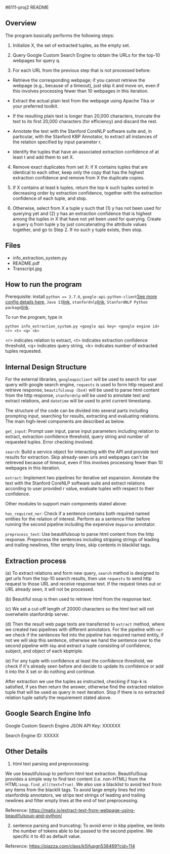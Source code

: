#6111-proj2 README


## Overview

The program basically performs the following steps:

1. Initialize X, the set of extracted tuples, as the empty set.

2. Query Google Custom Search Engine to obtain the URLs for the top-10 webpages for query q.

3. For each URL from the previous step that is not processed before:

- Retrieve the corresponding webpage; if you cannot retrieve the webpage (e.g., because of a timeout), just skip it and move on, even if this involves processing fewer than 10 webpages in this iteration.

- Extract the actual plain text from the webpage using Apache Tika or your preferred toolkit.

- If the resulting plain text is longer than 20,000 characters, truncate the text to its first 20,000 characters (for efficiency) and discard the rest.

- Annotate the text with the Stanford CoreNLP software suite and, in particular, with the Stanford KBP Annotator, to extract all instances of the relation specified by input parameter r. 

- Identify the tuples that have an associated extraction confidence of at least t and add them to set X.

4. Remove exact duplicates from set X: if X contains tuples that are identical to each other, keep only the copy that has the highest extraction confidence and remove from X the duplicate copies.

5. If X contains at least k tuples, return the top-k such tuples sorted in decreasing order by extraction confidence, together with the extraction confidence of each tuple, and stop. 

6. Otherwise, select from X a tuple y such that (1) y has not been used for querying yet and (2) y has an extraction confidence that is highest among the tuples in X that have not yet been used for querying. Create a query q from tuple y by just concatenating the attribute values together, and go to Step 2. If no such y tuple exists, then stop. 

## Files
- info_extraction_system.py
- README.pdf
- Transcript.jpg

## How to run the program
Prerequisite: install `python == 3.7.6`, `google-api-python-client`[See more config details here](https://github.com/googleapis/google-api-python-client), `Java 13`[link](https://download.java.net), `stanfordnlp`[link](https://stanfordnlp.github.io/CoreNLP/), `StanfordNLP Python package`[link](https://stanfordnlp.github.io/stanfordnlp/installation_usage.html#installation).

To run the program, type in 

 ``` python info_extraction_system.py <google api key> <google engine id> <r> <t> <q> <k> ```

 \<r\> indicates relation to extract, \<t\> indicates extraction confidence threshold, \<q\> indicates query string, \<k\> indicates number of extracted tuples requested. 

## Internal Design Structure
For the external libraries, `googleapiclient` will be used to search for user query with google search engine, `requests` is used to form http request and retrieve response, `beautifulsoup (bs4)` will be used to parse html content from the http response, `stanfordnlp` will be used to annotate text and extract relations, and `datetime` will be used to print current timestamp.

The structure of the code can be divided into several parts including prompting input, searching for results, extracting and evaluating relations. The main high-level components are described as below.

`get_input`: Prompt user input, parse input parameters including relation to extract, extraction confidence threshold, query string and number of requested tuples. Error checking involved.

`search`: Build a service object for interacting with the API and provide text results for extraction. Skip already-seen urls and webpages can't be retireved because of timeout,  even if this involves processing fewer than 10 webpages in this iteration. 

`extract`: Implement two pipelines for iterative set expansion. Annotate the text with the Stanford CoreNLP software suite and extract relations according to user provided r value, evaluate tuples with respect to their confidence.

Other modules to support main components stated above:

`has_required_ner`: Check if a sentence contains both required named entities for the relation of interest. Perform as a sentence filter before running the second pipeline including the expensive `depparse` annotator. 

`preprocess_text`: Use beautifulsoup to parse html content from the http response. Preprocess the sentences including stripping strings of leading and trailing newlines, filter empty lines, skip contents in blacklist tags.


## Extraction process
(a) To extract relations and form new query, `search` method is designed to get urls from the top-10 search results, then use `requests` to send http request to those URL and receive response text. If the request times out or URL already seen, it will not be processed. 

(b) Beautiful soup is then used to retrieve html from the response text. 

(c) We set a cut-off length of 20000 characters so the html text will not overwhelm stanfordnlp server.

(d) Then the result web page texts are transferred to `extract` method, where we created  two pipelines with different annotators. For the pipeline with `ner` we check if the sentences fed into the pipeline has required named entity, if not we will skip this sentence, otherwise we hand the sentence over to the second pipeline with `kbp` and extract a tuple consisting of confidence, subject, and object of each kbptriple. 

(e) For any tuple with confidence at least the confidence threshold, we check if it's already seen before and decide to update its confidence or add it into the X set or do nothing and continue.

After extraction we use the tuples as instructed, checking if top-k is satisfied, if yes then return the answer, otherwise find the extracted relation tuple that will be used as query in next iteration. Stop if there is no extracted relation tuple satisfy the requirement stated above. 


## Google Search Engine Info
Google Custom Search Engine JSON API Key: XXXXXX

Search Engine ID: XXXXX


## Other Details

1. html text parsing and preprocessing: 

We use beautifulsoup to perform html text extraction. BeautifulSoup provides a simple way to find text content (i.e. non-HTML) from the HTML:`soup.find_all(text=True)`. We also use a blacklist to avoid text from any items from the blacklit tags. To avoid large empty lines fed into stanfordnlp annotators, we strips text strings of leading and trailing newlines and filter empty lines at the end of text preprocessing. 

Reference: https://matix.io/extract-text-from-webpage-using-beautifulsoup-and-python/

2. sentence parsing and truncating: To avoid error in kbp pipeline,  we limits the number of tokens able to be passed to the second pipeline. We specific it to 40 as default value. 

Reference: https://piazza.com/class/k5ifupgn538469?cid=114



